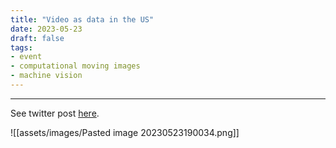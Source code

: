 ```yaml
---
title: "Video as data in the US"
date: 2023-05-23
draft: false
tags:
- event
- computational moving images
- machine vision
---
```

---

See twitter post [here](https://twitter.com/Kaiping_Chen/status/1660703434155106313).

![[assets/images/Pasted image 20230523190034.png]]
